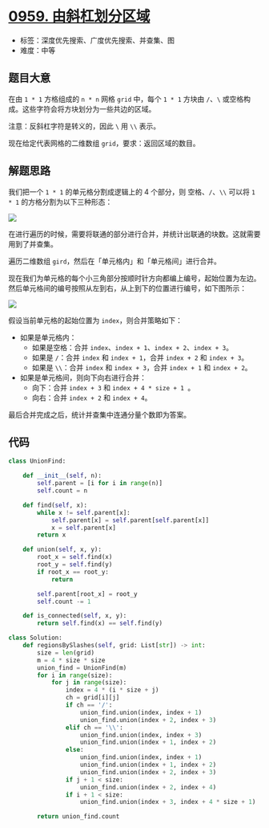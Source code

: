 # [0959. 由斜杠划分区域](https://leetcode.cn/problems/regions-cut-by-slashes/)

- 标签：深度优先搜索、广度优先搜索、并查集、图
- 难度：中等

## 题目大意

在由 `1 * 1` 方格组成的 `n * n` 网格 `grid` 中，每个 `1 * 1` 方块由 `/`、`\` 或空格构成。这些字符会将方块划分为一些共边的区域。

注意：反斜杠字符是转义的，因此 `\` 用 `\\` 表示。

现在给定代表网格的二维数组 `grid`，要求：返回区域的数目。

## 解题思路

我们把一个 `1 * 1` 的单元格分割成逻辑上的 4 个部分，则 空格、`/`、`\\`  可以将 `1 * 1` 的方格分割为以下三种形态：

![](http://qcdn.itcharge.cn/images/20210827142447.png)

在进行遍历的时候，需要将联通的部分进行合并，并统计出联通的块数。这就需要用到了并查集。

遍历二维数组 `gird`，然后在「单元格内」和「单元格间」进行合并。

现在我们为单元格的每个小三角部分按顺时针方向都编上编号，起始位置为左边。然后单元格间的编号按照从左到右，从上到下的位置进行编号，如下图所示：

![](http://qcdn.itcharge.cn/images/20210827143836.png)

假设当前单元格的起始位置为 `index`，则合并策略如下：

- 如果是单元格内：
  - 如果是空格：合并 `index`、`index + 1`、`index + 2`、`index + 3`。
  - 如果是 `/`：合并 `index` 和 `index + 1`，合并 `index + 2` 和 `index + 3`。
  - 如果是 `\\`：合并 `index` 和 `index + 3`，合并 `index + 1` 和 `index + 2`。
- 如果是单元格间，则向下向右进行合并：
  - 向下：合并 `index + 3` 和 `index + 4 * size + 1 `。
  - 向右：合并 `index + 2` 和 `index + 4`。

最后合并完成之后，统计并查集中连通分量个数即为答案。

## 代码

```python
class UnionFind:

    def __init__(self, n):
        self.parent = [i for i in range(n)]
        self.count = n

    def find(self, x):
        while x != self.parent[x]:
            self.parent[x] = self.parent[self.parent[x]]
            x = self.parent[x]
        return x

    def union(self, x, y):
        root_x = self.find(x)
        root_y = self.find(y)
        if root_x == root_y:
            return

        self.parent[root_x] = root_y
        self.count -= 1

    def is_connected(self, x, y):
        return self.find(x) == self.find(y)

class Solution:
    def regionsBySlashes(self, grid: List[str]) -> int:
        size = len(grid)
        m = 4 * size * size
        union_find = UnionFind(m)
        for i in range(size):
            for j in range(size):
                index = 4 * (i * size + j)
                ch = grid[i][j]
                if ch == '/':
                    union_find.union(index, index + 1)
                    union_find.union(index + 2, index + 3)
                elif ch == '\\':
                    union_find.union(index, index + 3)
                    union_find.union(index + 1, index + 2)
                else:
                    union_find.union(index, index + 1)
                    union_find.union(index + 1, index + 2)
                    union_find.union(index + 2, index + 3)
                if j + 1 < size:
                    union_find.union(index + 2, index + 4)
                if i + 1 < size:
                    union_find.union(index + 3, index + 4 * size + 1)

        return union_find.count
```

